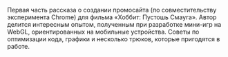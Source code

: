 Первая часть рассказа о создании промосайта (по совместительству эксперимента
Chrome) для фильма «Хоббит: Пустошь Смауга». Автор делится интересным опытом,
полученным при разработке мини-игр на WebGL, ориентированных на мобильные 
устройства. Советы по оптимизации кода, графики и несколько трюков, которые
пригодятся в работе.